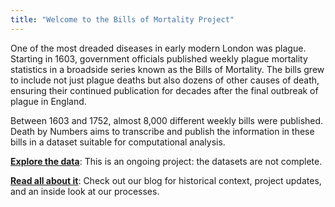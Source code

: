 ```yaml
---
title: "Welcome to the Bills of Mortality Project"
---
```


One of the most dreaded diseases in early modern London was plague. Starting in 1603, government officials published weekly plague mortality statistics in a broadside series known as the Bills of Mortality. The bills grew to include not just plague deaths but also dozens of other causes of death, ensuring their continued publication for decades after the final outbreak of plague in England. 

Between 1603 and 1752, almost 8,000 different weekly bills were published. Death by Numbers aims to transcribe and publish the information in these bills in a dataset suitable for computational analysis.

**[Explore the data](#)**: This is an ongoing project: the datasets are not complete.

**[Read all about it](#)**: Check out our blog for historical context, project updates, and an inside look at our processes. 
